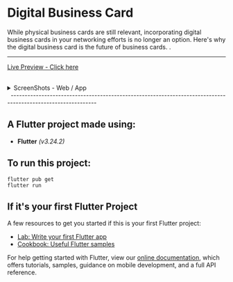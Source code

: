 # Digital Business Card

While physical business cards are still relevant, incorporating digital business cards in your networking efforts is no longer an option. Here's why the digital business card is the future of business cards.
.


-------------------------------------------------------------------------------------------------------------
<a href="https://digitalbusiness.codemagic.app/">Live Preview - Click here</a>

</details>&nbsp;
<details>
    <summary> ScreenShots - Web / App </strong></summary>  
        <div style="display: flex; justify-content:space-between;">
            <figure style="text-align:center; flex:1;">
                <img src="https://i.imgur.com/hx5kRST.png" alt= "Summit Lake - Charles Donlea" width="50%"/>
                <figcaption styles="text-align: center;">
            </figure>
            <figure style="text-align:center; flex:1;">
                <img src="https://i.imgur.com/REdeMdj.jpeg" alt= "Confident Data Skills - Kirill Eremenko" alt="Confident Data Skills" width="20%"/>
                <figcaption styles="text-align: center;">
            </figure>
        </div>

</details>&nbsp;
-------------------------------------------------------------------------------------------------------------


## A Flutter project made using:

- **Flutter** _(v3.24.2)_

## To run this project:
```
flutter pub get
flutter run
```

## If it's your first Flutter Project

A few resources to get you started if this is your first Flutter project:

- [Lab: Write your first Flutter app](https://flutter.dev/docs/get-started/codelab)
- [Cookbook: Useful Flutter samples](https://flutter.dev/docs/cookbook)

For help getting started with Flutter, view our
[online documentation](https://flutter.dev/docs), which offers tutorials,
samples, guidance on mobile development, and a full API reference.


 

